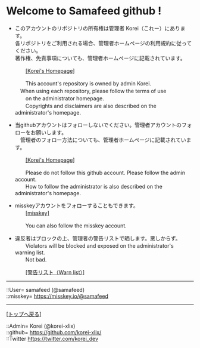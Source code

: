 # Welcome to Samafeed github !

* このアカウントのリポジトリの所有権は管理者 Korei（これー）にあります。  
  各リポジトリをご利用される場合、管理者ホームページの利用規約に従ってください。  
  著作権、免責事項についても、管理者ホームページに記載されています。  
  
  　　[[Korei's Homepage]](https://github.com/korei-xlix/homepage)  
  
  　　This account's repository is owned by admin Korei.  
    　When using each repository, please follow the terms of use  
  　　on the administrator homepage.  
  　　Copyrights and disclaimers are also described on the administrator's homepage.  

* 当githubアカウントはフォローしないでください。管理者アカウントのフォローをお願いします。  
　管理者のフォロー方法についても、管理者ホームページに記載されています。  
  
  　　[[Korei's Homepage]](https://github.com/korei-xlix/homepage)  
  
  　　Please do not follow this github account. Please follow the admin account.  
  　　How to follow the administrator is also described on the administrator's homepage.  
  

* misskeyアカウントをフォローすることもできます。  
  　　[[misskey]](https://misskey.io/@samafeed)  
  
  　　You can also follow the misskey account.  
  

* 違反者はブロックの上、管理者の警告リストで晒します。悪しからず。  
  　　Violators will be blocked and exposed on the administrator's warning list.  
  　　Not bad.  
  
  　　[[警告リスト（Warn list）]](https://github.com/korei-xlix/warnlists/blob/main/list_github.md)
  
  
  


***
::User= samafeed (@samafeed)  
::misskey= https://misskey.io/@samafeed  
  
  


***
[[トップへ戻る]](/readme.md)  
  
::Admin= Korei (@korei-xlix)  
::github= https://github.com/korei-xlix/  
::Twitter https://twitter.com/korei_dev  
